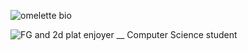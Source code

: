![omelette bio](https://github.com/user-attachments/assets/6126c88d-6c8f-498c-b970-f4fb72528dd6)

![FG and 2d plat enjoyer __ Computer Science student](https://github.com/user-attachments/assets/d5592ffb-0b84-4d34-be91-16ab4d2c8a87)
